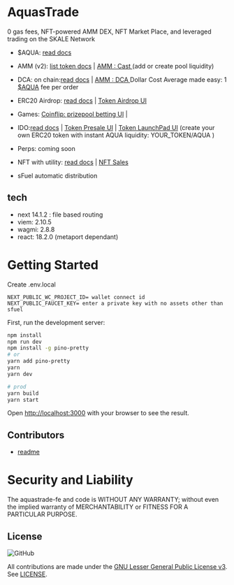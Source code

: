 # AquasTrade

0 gas fees, NFT-powered AMM DEX, NFT Market Place, and leveraged trading on the SKALE Network

- $AQUA: [read docs](/docs/AQUA.md)
- AMM (v2): [list token docs](/docs/addNewTokens.md) | [AMM : Cast ](https://aquas.trade/swap/amm) (add or create pool liquidity)
- DCA: on chain:[read docs](/docs/DCA.md) | [AMM : DCA ](https://aquas.trade/swap/amm) Dollar Cost Average made easy: 1 [$AQUA](/docs/AQUA.md) fee per order
- ERC20 Airdrop: [read docs](/docs/Airdrop.md) | [Token Airdrop UI](https://aquas.trade/dashboard/airdrop)
- Games: [Coinflip: prizepool betting UI](https://aquas.trade/dashboard/coinflip) |
- IDO:[read docs](/docs/LaunchPad.md) | [Token Presale UI](https://aquas.trade/dashboard/presale) | [Token LaunchPad UI](https://aquas.trade/dashboard/create) (create your own ERC20 token with instant AQUA liquidity: YOUR_TOKEN/AQUA )
- Perps: coming soon

- NFT with utility: [read docs](/docs/NFT.md) | [NFT Sales](https://aquas.trade/dashboard/nft)
- sFuel automatic distribution

## tech

- next 14.1.2 : file based routing
- viem: 2.10.5
- wagmi: 2.8.8
- react: 18.2.0 (metaport dependant)

# Getting Started

Create .env.local

```
NEXT_PUBLIC_WC_PROJECT_ID= wallet connect id
NEXT_PUBLIC_FAUCET_KEY= enter a private key with no assets other than sfuel
```

First, run the development server:

```bash
npm install
npm run dev
npm install -g pino-pretty
# or
yarn add pino-pretty
yarn
yarn dev

# prod
yarn build
yarn start
```

Open [http://localhost:3000](http://localhost:3000) with your browser to see the result.

## Contributors

- [readme](/docs/Contributors.md)

# Security and Liability

The aquastrade-fe and code is WITHOUT ANY WARRANTY; without even the implied warranty of MERCHANTABILITY or FITNESS FOR A PARTICULAR PURPOSE.

## License

![GitHub](https://img.shields.io/github/license/rubyaquamarine/aquastrade-fe.svg)

All contributions are made under the [GNU Lesser General Public License v3](https://www.gnu.org/licenses/lgpl-3.0.en.html). See [LICENSE](LICENSE).
